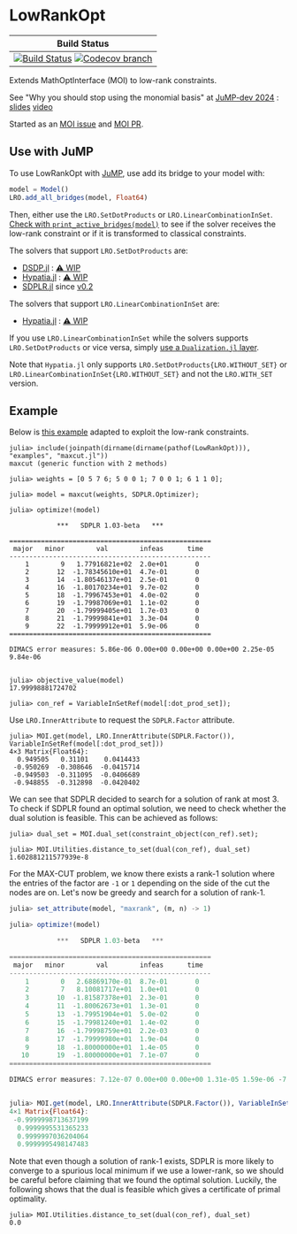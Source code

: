 # LowRankOpt

| **Build Status** |
|:----------------:|
| [![Build Status][build-img]][build-url] [![Codecov branch][codecov-img]][codecov-url] |

Extends MathOptInterface (MOI) to low-rank constraints.

[build-img]: https://github.com/blegat/LowRankOpt.jl/actions/workflows/ci.yml/badge.svg?branch=main
[build-url]: https://github.com/blegat/LowRankOpt.jl/actions?query=workflow%3ACI
[codecov-img]: https://codecov.io/gh/blegat/LowRankOpt.jl/branch/main/graph/badge.svg
[codecov-url]: https://codecov.io/gh/blegat/LowRankOpt.jl/branch/main

See "Why you should stop using the monomial basis" at [JuMP-dev 2024](https://jump.dev/meetings/jumpdev2024/) : [slides](https://jump.dev/assets/jump-dev-workshops/2024/legat.html) [video](https://youtu.be/CGPHaHxCG2w)

Started as an [MOI issue](https://github.com/jump-dev/MathOptInterface.jl/issues/2197) and [MOI PR](https://github.com/jump-dev/MathOptInterface.jl/pull/2198).

## Use with JuMP

To use LowRankOpt with [JuMP](https://github.com/jump-dev/JuMP.jl), use
add its bridge to your model with:
```julia
model = Model()
LRO.add_all_bridges(model, Float64)
```
Then, either use the `LRO.SetDotProducts` or `LRO.LinearCombinationInSet`.
[Check with `print_active_bridges(model)`](https://jump.dev/JuMP.jl/stable/tutorials/conic/ellipse_approx/)
to see if the solver receives the low-rank constraint or if it is transformed to classical constraints.

The solvers that support `LRO.SetDotProducts` are:

* [DSDP.jl](https://github.com/jump-dev/DSDP.jl) : [⚠ WIP](https://github.com/jump-dev/DSDP.jl/pull/37)
* [Hypatia.jl](https://github.com/jump-dev/Hypatia.jl) : [⚠ WIP](https://github.com/jump-dev/Hypatia.jl/pull/844)
* [SDPLR.jl](https://github.com/jump-dev/SDPLR.jl) since [v0.2](https://github.com/jump-dev/SDPLR.jl/releases/tag/v0.2.0)

The solvers that support `LRO.LinearCombinationInSet` are:

* [Hypatia.jl](https://github.com/jump-dev/Hypatia.jl) : [⚠ WIP](https://github.com/jump-dev/Hypatia.jl/pull/844)

If you use `LRO.LinearCombinationInSet` while the solvers supports `LRO.SetDotProducts` or vice versa, simply [use a `Dualization.jl` layer](https://jump.dev/JuMP.jl/stable/tutorials/conic/dualization/).

Note that `Hypatia.jl` only supports `LRO.SetDotProducts{LRO.WITHOUT_SET}` or `LRO.LinearCombinationInSet{LRO.WITHOUT_SET}` and not the `LRO.WITH_SET` version.

## Example

Below is [this example](https://github.com/jump-dev/SDPLR.jl?tab=readme-ov-file#example-modifying-the-rank-and-checking-optimality)
adapted to exploit the low-rank constraints.

```julia-repl
julia> include(joinpath(dirname(dirname(pathof(LowRankOpt))), "examples", "maxcut.jl"))
maxcut (generic function with 2 methods)

julia> weights = [0 5 7 6; 5 0 0 1; 7 0 0 1; 6 1 1 0];

julia> model = maxcut(weights, SDPLR.Optimizer);

julia> optimize!(model)

            ***   SDPLR 1.03-beta   ***

===================================================
 major   minor        val        infeas      time
---------------------------------------------------
    1        9   1.77916821e+02  2.0e+01       0
    2       12  -1.78345610e+01  4.7e-01       0
    3       14  -1.80546137e+01  2.5e-01       0
    4       16  -1.80170234e+01  9.7e-02       0
    5       18  -1.79967453e+01  4.0e-02       0
    6       19  -1.79987069e+01  1.1e-02       0
    7       20  -1.79999405e+01  1.7e-03       0
    8       21  -1.79999841e+01  3.3e-04       0
    9       22  -1.79999912e+01  5.9e-06       0
===================================================

DIMACS error measures: 5.86e-06 0.00e+00 0.00e+00 0.00e+00 2.25e-05 9.84e-06


julia> objective_value(model)
17.99998881724702

julia> con_ref = VariableInSetRef(model[:dot_prod_set]);
```

Use `LRO.InnerAttribute` to request the `SDPLR.Factor` attribute.
```julia-repl
julia> MOI.get(model, LRO.InnerAttribute(SDPLR.Factor()), VariableInSetRef(model[:dot_prod_set]))
4×3 Matrix{Float64}:
  0.949505   0.31101    0.0414433
 -0.950269  -0.308646  -0.0415714
 -0.949503  -0.311095  -0.0406689
 -0.948855  -0.312898  -0.0420402
```
We can see that SDPLR decided to search for a solution of rank at most 3.
To check if SDPLR found an optimal solution, we need to check whether the dual solution is feasible.
This can be achieved as follows:
```julia-repl
julia> dual_set = MOI.dual_set(constraint_object(con_ref).set);

julia> MOI.Utilities.distance_to_set(dual(con_ref), dual_set)
1.602881211577939e-8
```

For the MAX-CUT problem, we know there exists a rank-1 solution where
the entries of the factor are `-1` or `1` depending on the side of the cut
the nodes are on. Let's now be greedy and search for a solution of rank-1.
```julia
julia> set_attribute(model, "maxrank", (m, n) -> 1)

julia> optimize!(model)

            ***   SDPLR 1.03-beta   ***

===================================================
 major   minor        val        infeas      time  
---------------------------------------------------
    1        0   2.68869170e-01  8.7e-01       0
    2        7   8.10081717e+01  1.0e+01       0
    3       10  -1.81587378e+01  2.3e-01       0
    4       11  -1.80062673e+01  1.3e-01       0
    5       13  -1.79951904e+01  5.0e-02       0
    6       15  -1.79981240e+01  1.4e-02       0
    7       16  -1.79998759e+01  2.2e-03       0
    8       17  -1.79999980e+01  1.9e-04       0
    9       18  -1.80000000e+01  1.4e-05       0
   10       19  -1.80000000e+01  7.1e-07       0
===================================================

DIMACS error measures: 7.12e-07 0.00e+00 0.00e+00 1.31e-05 1.59e-06 -7.81e-06


julia> MOI.get(model, LRO.InnerAttribute(SDPLR.Factor()), VariableInSetRef(model[:dot_prod_set]))
4×1 Matrix{Float64}:
 -0.9999998713637199
  0.9999995531365233
  0.9999997036204064
  0.9999995498147483
```

Note that even though a solution of rank-1 exists, SDPLR is more likely to
converge to a spurious local minimum if we use a lower-rank, so we should
be careful before claiming that we found the optimal solution.
Luckily, the following shows that the dual is feasible which gives a certificate
of primal optimality.
```julia-repl
julia> MOI.Utilities.distance_to_set(dual(con_ref), dual_set)
0.0
```
